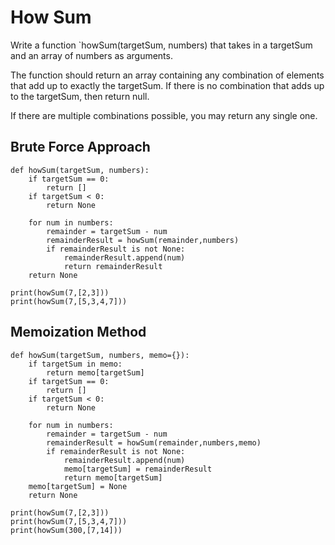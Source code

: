 # How Sum

Write a function `howSum(targetSum, numbers) that takes in a targetSum and an array of
numbers as arguments.

The function should return an array containing any combination of elements that add up
to exactly the targetSum. If there is no combination that adds up to the targetSum, then
return null.

If there are multiple combinations possible, you may return any single one.

## Brute Force Approach

```
def howSum(targetSum, numbers):
    if targetSum == 0:
        return []
    if targetSum < 0:
        return None

    for num in numbers:
        remainder = targetSum - num
        remainderResult = howSum(remainder,numbers)
        if remainderResult is not None:
            remainderResult.append(num)
            return remainderResult
    return None

print(howSum(7,[2,3]))
print(howSum(7,[5,3,4,7]))
```

## Memoization Method

```
def howSum(targetSum, numbers, memo={}):
    if targetSum in memo:
        return memo[targetSum]
    if targetSum == 0:
        return []
    if targetSum < 0:
        return None

    for num in numbers:
        remainder = targetSum - num
        remainderResult = howSum(remainder,numbers,memo)
        if remainderResult is not None:
            remainderResult.append(num)
            memo[targetSum] = remainderResult
            return memo[targetSum]
    memo[targetSum] = None
    return None

print(howSum(7,[2,3]))
print(howSum(7,[5,3,4,7]))
print(howSum(300,[7,14]))
```
